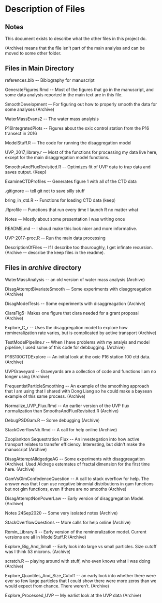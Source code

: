 # Description of Files

## Notes
This document exists to describe what the other files in this project do.

(Archive) means that the file isn't part of the main analyiss and can be moved to some other folder.

## Files in Main Directory

references.bib -- Bibiography for manuscript

GenerateFigures.Rmd -- Most of the figures that go in the manuscript, and some data analysis reported in the main text are in this file.

SmoothDevelopment -- For figuring out how to properly smooth the data for some analyses (Archive)

WaterMassEvans2 -- The water mass analyisis

P16IntegratedPlots -- Figures about the oxic control station from the P16 transect in 2016

ModelStuff.R -- The code for running the disaggregation model

UVP_2017_library.r -- Most of the functions for processing my data live here, except for the main disaggregation model functions.

SmoothsAndFluxRevisited.R -- Optimizes fit of UVP data to trap data and saves output. (Keep)

ExamineCTDProfiles -- Generates figure 1 with all of the CTD data

.gitignore -- tell git not to save silly stuff

bring_in_ctd.R -- Functions for loading CTD data (keep)

.Rprofile -- Functions that run every time I launch R no matter what

Notes -- Mostly about some presentation I was writing once

README.md -- I shoud make this look nicer and more informative.

UVP-2017-proc.R -- Run the main data processing

DescriptionOfFiles -- If I describe too thouroughly, I get infinate recursion. (Archive -- describe the keep files in the readme).


## Files in *archive* directory

WaterMassAnalysis -- an old version of water mass analysis (Archive)


DisagAttemptBivariateSmooth -- Some experiments with disaggreagation (Archive)

DisagModelTests -- Some experiments with disaggreagation (Archive)



ClaraFig5- Makes one figure that clara needed for a grant proposal (Archive)

Explore_C_r -- Uses the disaggregation model to explore how remineralization rate varies, but is complicated by active transport (Archive)

TestModelPipeline.r -- When I have problems with my analyis and model pipeline, I used some of this code for debbugging. (Archive)

P16S100CTDExplore -- An initial look at the oxic P16 station 100 ctd data. (Archive)

UVPGraveyard -- Graveyards are a collection of code and functions I am no longer using (Archive)

FrequentistParticleSmoothing -- An example of the smoothing approach that I am using that I shared with Dong Liang so he could make a baysean example of this same process. (Archive)

Normalize_UVP_Flux.Rmd -- An earlier version of the UVP flux normalization than SmoothsAndFluxRevisited.R (Archive)

DebugPSDGam.R -- Some debugging (Archive)

StackOverflowNb.Rmd -- A call for help online (Archive)

Zooplankton Sequestration Flux -- An investegation into how active transport relates to transfer efficiency. Interesting, but didn't make the manuscript (Archive)

DisagAttemptAlldgedgeAG -- Some experiments with disaggreagation (Archive). Used Alldrege estemates of fractal dimension for the first time here. (Archive)

GamVsGlmConfedenceQuestion -- A call to stack overflow for help. The answer was that I can use negative binomial distributions in gam functions but not glm functions, even if there are no smooths (Archive)

DisagAttemptNonPowerLaw -- Early version of disaggregation Model. (Archive)

Notes 24Sep2020 -- Some very isolated notes (Archive)

StackOverflowQuestions -- More calls for help online (Archive)

Remin_Library.R -- Early version of the remineralization model. Current versions are all in ModelStuff.R (Archive)

Explore_Big_And_Small -- Early look into large vs small particles. Size cutoff was I think 53 microns. (Archive) 

scratch.R -- playing around with stuff, who even knows what I was doing (Archive)

Explore_Quantiles_And_Size_Cutoff -- an early look into whether there were ever so few large particles that I could show there were more zeros than we would expect from chance. There weren't. (Archive)

Explore_Processed_UVP -- My earlist look at the UVP data (Archive)

